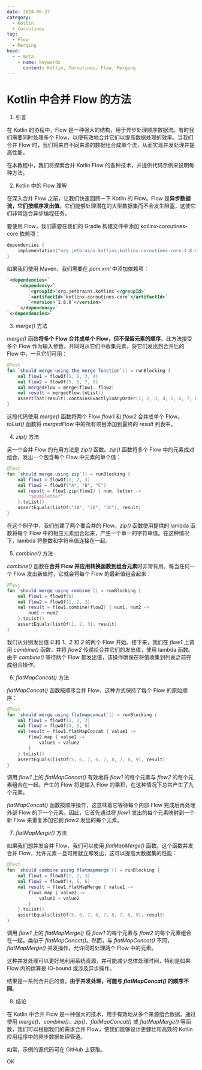 ```yaml
---
date: 2024-06-27
category:
  - Kotlin
  - Coroutines
tag:
  - Flow
  - Merging
head:
  - - meta
    - name: keywords
      content: Kotlin, Coroutines, Flow, Merging
---
```


# Kotlin 中合并 Flow 的方法

1. 引言

在 Kotlin 的协程中，Flow 是一种强大的结构，用于异步处理顺序数据流。有时我们需要同时处理多个 Flow，以便有效地合并它们以提高数据处理的效率。当我们合并 Flow 时，我们将来自不同来源的数据组合成单个流，从而实现并发处理并提高性能。

在本教程中，我们将探索合并 Kotlin Flow 的各种技术，并提供代码示例来说明每种方法。

2. Kotlin 中的 Flow 理解

在深入合并 Flow 之前，让我们快速回顾一下 Kotlin 的 Flow。Flow 是**异步数据流，它们按顺序发出值**。它们能够处理潜在的大型数据集而不会发生阻塞，这使它们非常适合异步编程任务。

要使用 Flow，我们需要在我们的 Gradle 构建文件中添加 kotlinx-coroutines-core 依赖项：

```kotlin
dependencies {
    implementation("org.jetbrains.kotlinx:kotlinx-coroutines-core:1.8.0")
}
```

如果我们使用 Maven，我们需要在 _pom.xml_ 中添加依赖项：

```xml
`<dependencies>`
    `<dependency>`
        `<groupId>`org.jetbrains.kotlinx`</groupId>`
        `<artifactId>`kotlinx-coroutines-core`</artifactId>`
        `<version>`1.8.0`</version>`
    `</dependency>`
`</dependencies>`
```

3. _merge()_ 方法

_merge()_ 函数**将多个 Flow 合并成单个 Flow，但不保留元素的顺序**。此方法接受多个 Flow 作为输入参数，并同时从它们中收集元素，将它们发出到合并后的 Flow 中，一旦它们可用：

```kotlin
@Test
fun `should merge using the merge function`() = runBlocking {
    val flow1 = flowOf(1, 2, 3, 4)
    val flow2 = flowOf(5, 6, 7, 8)
    val mergedFlow = merge(flow1, flow2)
    val result = mergedFlow.toList()
    assertThat(result).containsExactlyInAnyOrder(1, 2, 3, 4, 5, 6, 7, 8)
}
```

这段代码使用 _merge()_ 函数将两个 Flow _flow1_ 和 _flow2_ 合并成单个 Flow。_toList()_ 函数将 _mergedFlow_ 中的所有项目添加到最终的 _result_ 列表中。

4. _zip()_ 方法

另一个合并 Flow 的有用方法是 _zip()_ 函数。_zip()_ 函数将多个 Flow 中的元素成对组合，发出一个包含每个 Flow 中元素的单个值：

```kotlin
@Test
fun `should merge using zip`() = runBlocking {
    val flow1 = flowOf(1, 2, 3)
    val flow2 = flowOf("A", "B", "C")
    val result = flow1.zip(flow2) { num, letter ->
        "$num$letter"
    }.toList()
    assertEquals(listOf("1A", "2B", "3C"), result)
}
```

在这个例子中，我们创建了两个要合并的 Flow。_zip()_ 函数使用提供的 lambda 函数将每个 Flow 中的相应元素组合起来，产生一个单一的字符串值。在这种情况下，lambda 将整数和字符串值连接在一起。

5. _combine()_ 方法

_combine()_ 函数在**合并 Flow 并应用转换函数到组合元素**时非常有用。每当任何一个 Flow 发出新值时，它就会将每个 Flow 的最新值组合起来：

```kotlin
@Test
fun `should merge using combine`() = runBlocking {
    val flow1 = flowOf(0)
    val flow2 = flowOf(1, 2, 3)
    val result = flow1.combine(flow2) { num1, num2 ->
        num1 + num2
    }.toList()
    assertEquals(listOf(1, 2, 3), result)
}
```

我们从分别发出值 _0_ 和 _1_、_2_ 和 _3_ 的两个 Flow 开始。接下来，我们在 _flow1_ 上调用 _combine()_ 函数，并将 _flow2_ 传递给合并它们的发出值，使用 lambda 函数。由于 _combine()_ 等待两个 Flow 都发出值，该操作确保在将值收集到列表之前完成组合操作。

6. _flatMapConcat()_ 方法

_flatMapConcat()_ 函数按顺序合并 Flow，这种方式保持了每个 Flow 的原始顺序：

```kotlin
@Test
fun `should merge using flatmapconcat`() = runBlocking {
    val flow1 = flowOf(1, 2, 3)
    val flow2 = flowOf(4, 5, 6)
    val result = flow1.flatMapConcat { value1 ->
        flow2.map { value2 ->
            value1 + value2
        }
    }.toList()
    assertEquals(listOf(5, 6, 7, 6, 7, 8, 7, 8, 9), result)
}
```

调用 _flow1_ 上的 _flatMapConcat()_ 有效地将 _flow1_ 的每个元素与 _flow2_ 的每个元素组合在一起。产生的 Flow 将是输入 Flow 的乘积，在这种情况下总共产生了九个元素。

_flatMapConcat()_ 函数按顺序操作，这意味着它等待每个内部 Flow 完成后再处理外部 Flow 的下一个元素。因此，它首先通过将 _flow1_ 发出的每个元素映射到一个新 Flow 来重复添加它到 _flow2_ 发出的每个元素。

7. _flatMapMerge()_ 方法

如果我们想并发合并 Flow，我们可以使用 _flatMapMerge()_ 函数。这个函数并发合并 Flow，允许元素一旦可用就立即发出，这可以提高大数据集的性能：

```kotlin
@Test
fun `should combine using flatmapmerge`() = runBlocking {
    val flow1 = flowOf(1, 2, 3)
    val flow2 = flowOf(4, 5, 6)
    val result = flow1.flatMapMerge { value1 ->
        flow2.map { value2 ->
            value1 + value2
        }
    }.toList()
    assertEquals(listOf(5, 6, 7, 6, 7, 8, 7, 8, 9), result)
}
```

调用 _flow1_ 上的 _flatMapMerge()_ 将 _flow1_ 的每个元素与 _flow2_ 的每个元素组合在一起，类似于 _flatMapConcat()_。然而，与 _flatMapConcat()_ 不同，_flatMapMerge()_ 并发操作，允许同时处理两个 Flow 中的元素。

这种并发处理可以更好地利用系统资源，并可能减少总体处理时间，特别是如果 Flow 内的运算是 IO-bound 或涉及异步操作。

结果是一系列合并后的值，**由于并发处理，可能与 _flatMapConcat()_ 的顺序不同**。

8. 结论

在 Kotlin 中合并 Flow 是一种强大的技术，用于有效地从多个来源组合数据。通过使用 _merge()_、_combine()_、_zip()_、_flatMapConcat()_ 或 _flatMapMerge()_ 等函数，我们可以根据我们的需求合并 Flow，使我们能够设计更健壮和高效的 Kotlin 应用程序中的异步数据处理管道。

如常，示例的源代码可在 GitHub 上获取。

OK